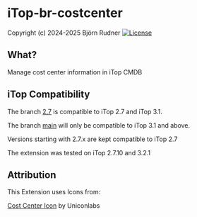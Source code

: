 # iTop-br-costcenter

Copyright (c) 2024-2025 Björn Rudner
[![License](https://img.shields.io/github/license/rudnerbjoern/iTop-br-costcenter)](https://github.com/rudnerbjoern/iTop-br-costcenter/blob/main/LICENSE)

## What?

Manage cost center information in iTop CMDB

## iTop Compatibility

The branch [2.7](https://github.com/rudnerbjoern/iTop-br-costcenter/tree/itop/2.7) is compatible to iTop 2.7 and iTop 3.1.

The branch [main](https://github.com/rudnerbjoern/iTop-br-costcenter/tree/main) will only be compatible to iTop 3.1 and above.

Versions starting with 2.7.x are kept compatible to iTop 2.7

The extension was tested on iTop 2.7.10 and 3.2.1

## Attribution

This Extension uses Icons from:

[Cost Center Icon](https://iconscout.com/icons/cost) by Uniconlabs
